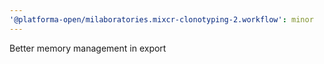 ```yaml
---
'@platforma-open/milaboratories.mixcr-clonotyping-2.workflow': minor
---
```


Better memory management in export

